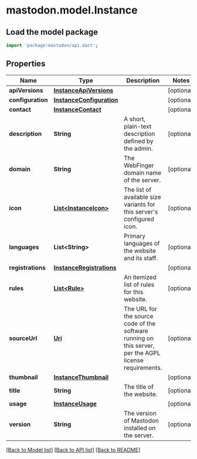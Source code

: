 # mastodon.model.Instance

## Load the model package
```dart
import 'package:mastodon/api.dart';
```

## Properties
Name | Type | Description | Notes
------------ | ------------- | ------------- | -------------
**apiVersions** | [**InstanceApiVersions**](InstanceApiVersions.md) |  | [optional] 
**configuration** | [**InstanceConfiguration**](InstanceConfiguration.md) |  | [optional] 
**contact** | [**InstanceContact**](InstanceContact.md) |  | [optional] 
**description** | **String** | A short, plain-text description defined by the admin. | [optional] 
**domain** | **String** | The WebFinger domain name of the server. | [optional] 
**icon** | [**List&lt;InstanceIcon&gt;**](InstanceIcon.md) | The list of available size variants for this server's configured icon. | [optional] 
**languages** | **List&lt;String&gt;** | Primary languages of the website and its staff. | [optional] 
**registrations** | [**InstanceRegistrations**](InstanceRegistrations.md) |  | [optional] 
**rules** | [**List&lt;Rule&gt;**](Rule.md) | An itemized list of rules for this website. | [optional] 
**sourceUrl** | [**Uri**](Uri.md) | The URL for the source code of the software running on this server, per the AGPL license requirements. | [optional] 
**thumbnail** | [**InstanceThumbnail**](InstanceThumbnail.md) |  | [optional] 
**title** | **String** | The title of the website. | [optional] 
**usage** | [**InstanceUsage**](InstanceUsage.md) |  | [optional] 
**version** | **String** | The version of Mastodon installed on the server. | [optional] 

[[Back to Model list]](../README.md#documentation-for-models) [[Back to API list]](../README.md#documentation-for-api-endpoints) [[Back to README]](../README.md)


